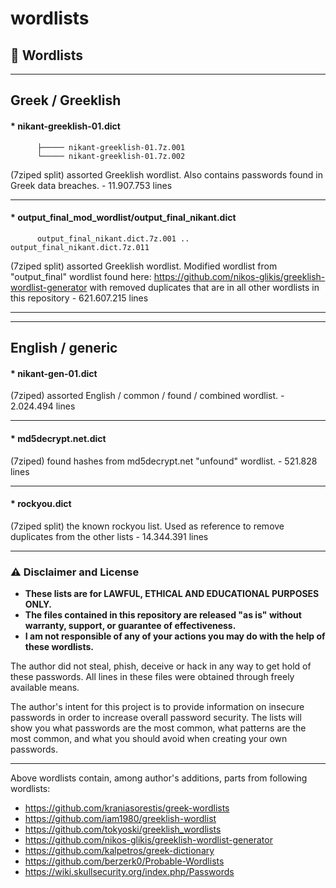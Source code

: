 # wordlists

## 📜 Wordlists

----------------------------

## Greek / Greeklish
#### * **nikant-greeklish-01.dict** 
          ├───── nikant-greeklish-01.7z.001
          └───── nikant-greeklish-01.7z.002
(7ziped split) assorted Greeklish wordlist. Also contains passwords found in Greek data breaches. - 11.907.753 lines

----

#### * **output_final_mod_wordlist/output_final_nikant.dict**
          output_final_nikant.dict.7z.001 .. output_final_nikant.dict.7z.011           
(7ziped split) assorted Greeklish wordlist. Modified wordlist from "output_final" wordlist found here: https://github.com/nikos-glikis/greeklish-wordlist-generator with removed duplicates that are in all other wordlists in this repository - 621.607.215 lines

----------------------------
----------------------------

## English / generic
#### * **nikant-gen-01.dict** 
(7ziped) assorted English / common / found / combined wordlist. - 2.024.494 lines

----

#### * **md5decrypt.net.dict** 
(7ziped) found hashes from md5decrypt.net "unfound" wordlist. - 521.828 lines

----

#### * **rockyou.dict** 
(7ziped split) the known rockyou list. Used as reference to remove duplicates from the other lists - 14.344.391 lines

----------------------------

### ⚠️ Disclaimer and License
 + **These lists are for LAWFUL, ETHICAL AND EDUCATIONAL PURPOSES ONLY.**
 + **The files contained in this repository are released "as is" without warranty, support, or guarantee of effectiveness.**
 + **I am not responsible of any of your actions you may do with the help of these wordlists.**

The author did not steal, phish, deceive or hack in any way to get hold of these passwords.
All lines in these files were obtained through freely available means.

The author's intent for this project is to provide information on insecure passwords in order to increase overall password security. The lists will show you what passwords are the most common, what patterns are the most common, and what you should avoid when creating your own passwords.

----------------------------

Above wordlists contain, among author's additions, parts from following wordlists:
* https://github.com/kraniasorestis/greek-wordlists
* https://github.com/iam1980/greeklish-wordlist
* https://github.com/tokyoski/greeklish_wordlists
* https://github.com/nikos-glikis/greeklish-wordlist-generator
* https://github.com/kalpetros/greek-dictionary
* https://github.com/berzerk0/Probable-Wordlists
* https://wiki.skullsecurity.org/index.php/Passwords
